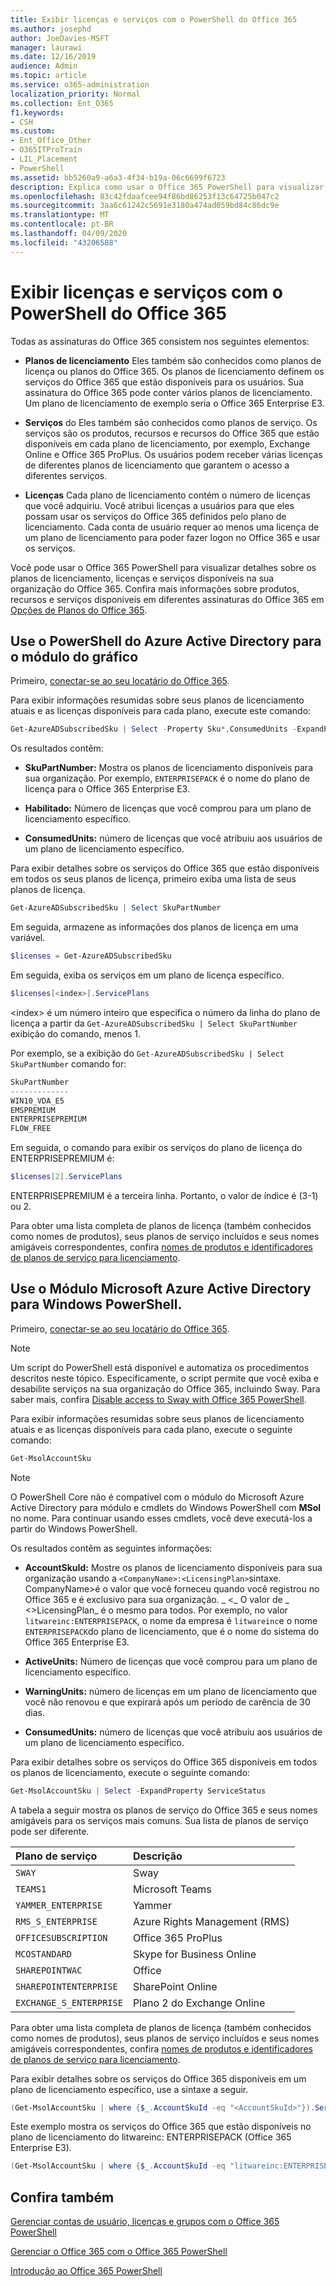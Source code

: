 ```yaml
---
title: Exibir licenças e serviços com o PowerShell do Office 365
ms.author: josephd
author: JoeDavies-MSFT
manager: laurawi
ms.date: 12/16/2019
audience: Admin
ms.topic: article
ms.service: o365-administration
localization_priority: Normal
ms.collection: Ent_O365
f1.keywords:
- CSH
ms.custom:
- Ent_Office_Other
- O365ITProTrain
- LIL_Placement
- PowerShell
ms.assetid: bb5260a9-a6a3-4f34-b19a-06c6699f6723
description: Explica como usar o Office 365 PowerShell para visualizar informações sobre os planos de licenciamento, serviços e licenças disponíveis na sua organização do Office 365.
ms.openlocfilehash: 83c42fdaafcee94f86bd86253f13c64725b047c2
ms.sourcegitcommit: 3aa6c61242c5691e3180a474ad059bd84c86dc9e
ms.translationtype: MT
ms.contentlocale: pt-BR
ms.lasthandoff: 04/09/2020
ms.locfileid: "43206588"
---
```

# <a name="view-licenses-and-services-with-office-365-powershell"></a>Exibir licenças e serviços com o PowerShell do Office 365

Todas as assinaturas do Office 365 consistem nos seguintes elementos:

- **Planos de licenciamento** Eles também são conhecidos como planos de licença ou planos do Office 365. Os planos de licenciamento definem os serviços do Office 365 que estão disponíveis para os usuários. Sua assinatura do Office 365 pode conter vários planos de licenciamento. Um plano de licenciamento de exemplo seria o Office 365 Enterprise E3.
    
- **Serviços** do Eles também são conhecidos como planos de serviço. Os serviços são os produtos, recursos e recursos do Office 365 que estão disponíveis em cada plano de licenciamento, por exemplo, Exchange Online e Office 365 ProPlus. Os usuários podem receber várias licenças de diferentes planos de licenciamento que garantem o acesso a diferentes serviços.
    
- **Licenças** Cada plano de licenciamento contém o número de licenças que você adquiriu. Você atribui licenças a usuários para que eles possam usar os serviços do Office 365 definidos pelo plano de licenciamento. Cada conta de usuário requer ao menos uma licença de um plano de licenciamento para poder fazer logon no Office 365 e usar os serviços.
    
Você pode usar o Office 365 PowerShell para visualizar detalhes sobre os planos de licenciamento, licenças e serviços disponíveis na sua organização do Office 365. Confira mais informações sobre produtos, recursos e serviços disponíveis em diferentes assinaturas do Office 365 em [Opções de Planos do Office 365](https://go.microsoft.com/fwlink/p/?LinkId=691147).


## <a name="use-the-azure-active-directory-powershell-for-graph-module"></a>Use o PowerShell do Azure Active Directory para o módulo do gráfico

Primeiro, [conectar-se ao seu locatário do Office 365](connect-to-office-365-powershell.md#connect-with-the-azure-active-directory-powershell-for-graph-module).
  
Para exibir informações resumidas sobre seus planos de licenciamento atuais e as licenças disponíveis para cada plano, execute este comando:
  
```powershell
Get-AzureADSubscribedSku | Select -Property Sku*,ConsumedUnits -ExpandProperty PrepaidUnits
```

Os resultados contêm:
  
- **SkuPartNumber:** Mostra os planos de licenciamento disponíveis para sua organização. Por exemplo, `ENTERPRISEPACK` é o nome do plano de licença para o Office 365 Enterprise E3.
    
- **Habilitado:** Número de licenças que você comprou para um plano de licenciamento específico.
    
- **ConsumedUnits:** número de licenças que você atribuiu aos usuários de um plano de licenciamento específico.
    
Para exibir detalhes sobre os serviços do Office 365 que estão disponíveis em todos os seus planos de licença, primeiro exiba uma lista de seus planos de licença.

```powershell
Get-AzureADSubscribedSku | Select SkuPartNumber
```

Em seguida, armazene as informações dos planos de licença em uma variável.

```powershell
$licenses = Get-AzureADSubscribedSku
```

Em seguida, exiba os serviços em um plano de licença específico.

```powershell
$licenses[<index>].ServicePlans
```

\<index> é um número inteiro que especifica o número da linha do plano de licença a partir da `Get-AzureADSubscribedSku | Select SkuPartNumber` exibição do comando, menos 1.

Por exemplo, se a exibição do `Get-AzureADSubscribedSku | Select SkuPartNumber` comando for:

```powershell
SkuPartNumber
-------------
WIN10_VDA_E5
EMSPREMIUM
ENTERPRISEPREMIUM
FLOW_FREE
```

Em seguida, o comando para exibir os serviços do plano de licença do ENTERPRISEPREMIUM é:

```powershell
$licenses[2].ServicePlans
```

ENTERPRISEPREMIUM é a terceira linha. Portanto, o valor de índice é (3-1) ou 2.

Para obter uma lista completa de planos de licença (também conhecidos como nomes de produtos), seus planos de serviço incluídos e seus nomes amigáveis correspondentes, confira [nomes de produtos e identificadores de planos de serviço para licenciamento](https://docs.microsoft.com/azure/active-directory/users-groups-roles/licensing-service-plan-reference).

## <a name="use-the-microsoft-azure-active-directory-module-for-windows-powershell"></a>Use o Módulo Microsoft Azure Active Directory para Windows PowerShell.

Primeiro, [conectar-se ao seu locatário do Office 365](connect-to-office-365-powershell.md#connect-with-the-microsoft-azure-active-directory-module-for-windows-powershell).

>[!Note]
>Um script do PowerShell está disponível e automatiza os procedimentos descritos neste tópico. Especificamente, o script permite que você exiba e desabilite serviços na sua organização do Office 365, incluindo Sway. Para saber mais, confira [Disable access to Sway with Office 365 PowerShell](disable-access-to-sway-with-office-365-powershell.md).
>
    
Para exibir informações resumidas sobre seus planos de licenciamento atuais e as licenças disponíveis para cada plano, execute o seguinte comando:
  
```powershell
Get-MsolAccountSku
```

>[!Note]
>O PowerShell Core não é compatível com o módulo do Microsoft Azure Active Directory para módulo e cmdlets do Windows PowerShell com **MSol** no nome. Para continuar usando esses cmdlets, você deve executá-los a partir do Windows PowerShell.
>

Os resultados contêm as seguintes informações:
  
- **AccountSkuId:** Mostre os planos de licenciamento disponíveis para sua organização usando a `<CompanyName>:<LicensingPlan>`sintaxe.  CompanyName>é o valor que você forneceu quando você registrou no Office 365 e é exclusivo para sua organização. _ \<_ O valor de _ \<>LicensingPlan_ é o mesmo para todos. Por exemplo, no valor `litwareinc:ENTERPRISEPACK`, o nome da empresa é `litwareinc`e o nome `ENTERPRISEPACK`do plano de licenciamento, que é o nome do sistema do Office 365 Enterprise E3.
    
- **ActiveUnits:** Número de licenças que você comprou para um plano de licenciamento específico.
    
- **WarningUnits:** número de licenças em um plano de licenciamento que você não renovou e que expirará após um período de carência de 30 dias.
    
- **ConsumedUnits:** número de licenças que você atribuiu aos usuários de um plano de licenciamento específico.
    
Para exibir detalhes sobre os serviços do Office 365 disponíveis em todos os planos de licenciamento, execute o seguinte comando:
  
```powershell
Get-MsolAccountSku | Select -ExpandProperty ServiceStatus
```

A tabela a seguir mostra os planos de serviço do Office 365 e seus nomes amigáveis para os serviços mais comuns. Sua lista de planos de serviço pode ser diferente. 
  
|**Plano de serviço**|**Descrição**|
|:-----|:-----|
| `SWAY` <br/> |Sway  <br/> |
| `TEAMS1` <br/> |Microsoft Teams  <br/> |
| `YAMMER_ENTERPRISE` <br/> |Yammer  <br/> |
| `RMS_S_ENTERPRISE` <br/> |Azure Rights Management (RMS)  <br/> |
| `OFFICESUBSCRIPTION` <br/> |Office 365 ProPlus  <br/> |
| `MCOSTANDARD` <br/> |Skype for Business Online  <br/> |
| `SHAREPOINTWAC` <br/> |Office  <br/> |
| `SHAREPOINTENTERPRISE` <br/> |SharePoint Online  <br/> |
| `EXCHANGE_S_ENTERPRISE` <br/> |Plano 2 do Exchange Online  <br/> |
   
Para obter uma lista completa de planos de licença (também conhecidos como nomes de produtos), seus planos de serviço incluídos e seus nomes amigáveis correspondentes, confira [nomes de produtos e identificadores de planos de serviço para licenciamento](https://docs.microsoft.com/azure/active-directory/users-groups-roles/licensing-service-plan-reference).

Para exibir detalhes sobre os serviços do Office 365 disponíveis em um plano de licenciamento específico, use a sintaxe a seguir.
  
```powershell
(Get-MsolAccountSku | where {$_.AccountSkuId -eq "<AccountSkuId>"}).ServiceStatus
```

Este exemplo mostra os serviços do Office 365 que estão disponíveis no plano de licenciamento do litwareinc: ENTERPRISEPACK (Office 365 Enterprise E3).
  
```powershell
(Get-MsolAccountSku | where {$_.AccountSkuId -eq "litwareinc:ENTERPRISEPACK"}).ServiceStatus
```

## <a name="see-also"></a>Confira também

[Gerenciar contas de usuário, licenças e grupos com o Office 365 PowerShell](manage-user-accounts-and-licenses-with-office-365-powershell.md)
  
[Gerenciar o Office 365 com o Office 365 PowerShell](manage-office-365-with-office-365-powershell.md)
  
[Introdução ao Office 365 PowerShell](getting-started-with-office-365-powershell.md)
